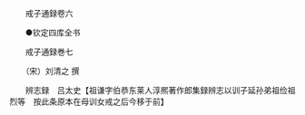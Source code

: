 <!-- { "loadSidebar": true } -->

　　戒子通録卷六

　　●钦定四库全书

　　戒子通録巻七

　　（宋）刘清之 撰

　　辨志録　吕太史【祖谦字伯恭东莱人淳熈著作郎集録辨志以训子延孙弟祖俭祖烈等　按此条原本在母训女戒之后今移于前】

